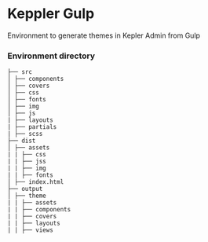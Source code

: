 # Keppler Gulp

Environment to generate themes in Kepler Admin from Gulp

### Environment directory

```
├── src
│ ├── components
│ ├── covers
│ ├── css
│ ├── fonts
│ ├── img
│ ├── js
| ├── layouts
| ├── partials
| ├── scss
├── dist
│ ├── assets
| | ├── css
| | ├── jss
| | ├── img
| | ├── fonts
│ ├── index.html
├── output
│ ├── theme
| | ├── assets
| | ├── components
| | ├── covers
| | ├── layouts
| | ├── views
```
